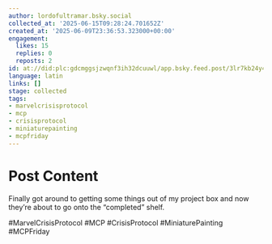```yaml
---
author: lordofultramar.bsky.social
collected_at: '2025-06-15T09:28:24.701652Z'
created_at: '2025-06-09T23:36:53.323000+00:00'
engagement:
  likes: 15
  replies: 0
  reposts: 2
id: at://did:plc:gdcmggsjzwqnf3ih32dcuuwl/app.bsky.feed.post/3lr7kb24y4k23
language: latin
links: []
stage: collected
tags:
- marvelcrisisprotocol
- mcp
- crisisprotocol
- miniaturepainting
- mcpfriday
---
```


# Post Content

Finally got around to getting some things out of my project box and now they’re about to go onto the “completed” shelf. 

#MarvelCrisisProtocol #MCP #CrisisProtocol #MiniaturePainting #MCPFriday